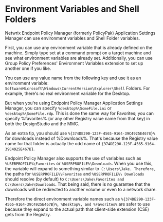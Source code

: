 # Environment Variables and Shell Folders

Netwrix Endpoint Policy Manager (formerly PolicyPak) Application Settings Manager can use
environment variables and Shell Folder variables.

First, you can use any environment variable that is already defined on the machine. Simply type set
at a command prompt on a target machine and see what environment variables are already set.
Additionally, you can use Group Policy Preferences' Environment Variables extension to set up
another one if you like.

You can use any value name from the following key and use it as an environment variable:
`SoftwareMicrosoft\Windows\CurrentVersion\Explorer\Shell` Folders. For example, there's no real
environment variable for the Desktop.

But when you're using Endpoint Policy Manager Application Settings Manager, you can specify
`%desktop%\SomeFile.ini` or `%desktop%\SomeFile.rdp`. This is done the same way for Favorites; you
can specify %favorites% (or any other Registry value name from that key) in both the DesignStudio
and the MMC.

As an extra tip, you should use `%{374DE290-123F-4565-9164-39C4925E467B}%` for downloads instead of
%Downloads%. That's because the Registry value name for that folder is actually the odd name of
`{374DE290-123F-4565-9164-39C4925E467B}`.

Endpoint Policy Manager also supports the use of variables such as `%USERPROFILE%\Favorites` or
`%USERPROFILE%\Downloads`. When you use this, the variable will expand to something similar
to` C:\Users\Jake. Therefore`, the paths for `%USERPROFILE%\Favorites` and
`%USERPROFILE%\ Downloads` should resolve (by default) to
`C:\Users\Jake\Favorites and C:\Users\Jake\Downloads`. That being said, there is no guarantee that
the downloads will be redirected to another volume or even to a network share.

Therefore the direct environment variable names such as
`%{374DE290-123F-4565-9164-39C4925E467B}%`,` %Desktop%, and %Favorites%` are safer to use because
they expand to the actual path that client-side extension (CSE) gets from the Registry.
